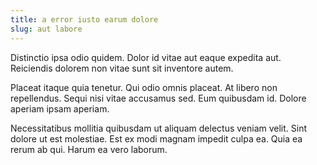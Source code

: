 ```yaml
---
title: a error iusto earum dolore
slug: aut labore
---
```


Distinctio ipsa odio quidem. Dolor id vitae aut eaque expedita aut. Reiciendis dolorem non vitae sunt sit inventore autem.

Placeat itaque quia tenetur. Qui odio omnis placeat. At libero non repellendus. Sequi nisi vitae accusamus sed. Eum quibusdam id. Dolore aperiam ipsam aperiam.

Necessitatibus mollitia quibusdam ut aliquam delectus veniam velit. Sint dolore ut est molestiae. Est ex modi magnam impedit culpa ea. Quia ea rerum ab qui. Harum ea vero laborum.
